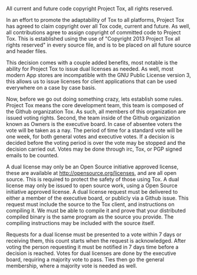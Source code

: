 All current and future code copyright Project Tox, all rights reserved.

  In an effort to promote the adaptability of Tox to all platforms, Project Tox has agreed to claim copyright over all Tox code, current and future. As well, all contributions agree to assign copyright of committed code to Project Tox. This is established using the use of "Copyright 2013 Project Tox all rights reserved" in every source file, and is to be placed on all future source and header files.
  
  This decision comes with a couple added benefits, most notable is the ability for Project Tox to issue dual licenses as needed. As well, most modern App stores are incompatible with the GNU Public License version 3, this allows us to issue licenses for client applications that can be used everywhere on a case by case basis.
  
  Now, before we go out doing something crazy, lets establish some rules. Project Tox means the core development team, this team is composed of the Github organization Tox. As such, all members of this organization are issued voting rights. Second, the team inside of the Github organization known as Owners is the executive board. In case of absentee voters the vote will be taken as a nay. The period of time for a standard vote will be one week, for both general votes and executive votes. If a decision is decided before the voting period is over the vote may be stopped and the decision carried out. Votes may be done through irc, Tox, or PGP signed emails to be counted.
  
  A dual license may only be an Open Source initiative approved license, these are available at http://opensource.org/licenses, and are all open source. This is required to protect the safety of those using Tox. A dual license may only be issued to open source work, using a Open Source initiative approved license. A dual license request must be delivered to either a member of the executive board, or publicly via a Github issue. This request must include the source to the Tox client, and instructions on compiling it. We must be able to compile it and prove that your distributed compiled binary is the same program as the source you provide. The compiling instructions may be included with the source itself. 
  
  Requests for a dual license must be presented to a vote within 7 days or receiving them, this count starts when the request is acknowledged. After voting the person requesting it must be notified in 7 days time before a decision is reached. Votes for dual licenses are done by the executive board, requiring a majority vote to pass. Ties then go the general membership, where a majority vote is needed as well.
